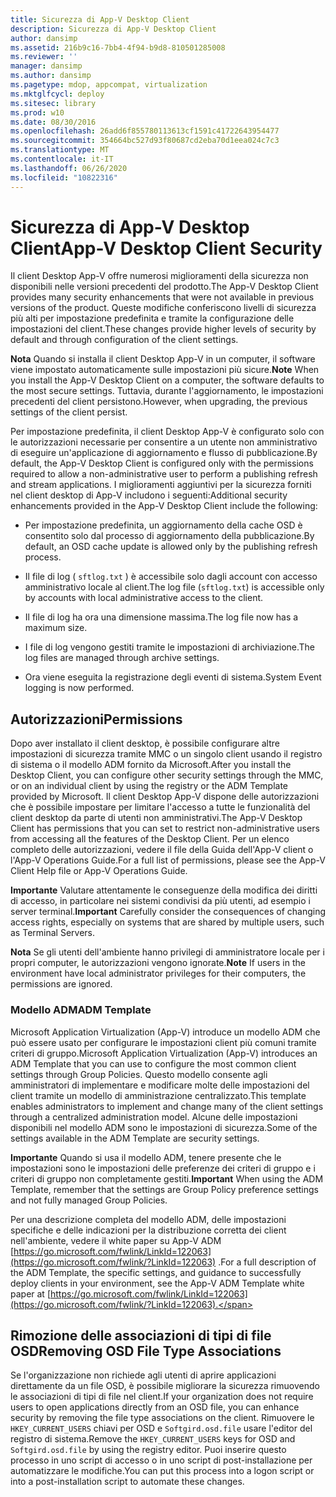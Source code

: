 ```yaml
---
title: Sicurezza di App-V Desktop Client
description: Sicurezza di App-V Desktop Client
author: dansimp
ms.assetid: 216b9c16-7bb4-4f94-b9d8-810501285008
ms.reviewer: ''
manager: dansimp
ms.author: dansimp
ms.pagetype: mdop, appcompat, virtualization
ms.mktglfcycl: deploy
ms.sitesec: library
ms.prod: w10
ms.date: 08/30/2016
ms.openlocfilehash: 26add6f855780113613cf1591c41722643954477
ms.sourcegitcommit: 354664bc527d93f80687cd2eba70d1eea024c7c3
ms.translationtype: MT
ms.contentlocale: it-IT
ms.lasthandoff: 06/26/2020
ms.locfileid: "10822316"
---
```

# <span data-ttu-id="79a79-103">Sicurezza di App-V Desktop Client</span><span class="sxs-lookup"><span data-stu-id="79a79-103">App-V Desktop Client Security</span></span>


<span data-ttu-id="79a79-104">Il client Desktop App-V offre numerosi miglioramenti della sicurezza non disponibili nelle versioni precedenti del prodotto.</span><span class="sxs-lookup"><span data-stu-id="79a79-104">The App-V Desktop Client provides many security enhancements that were not available in previous versions of the product.</span></span> <span data-ttu-id="79a79-105">Queste modifiche conferiscono livelli di sicurezza più alti per impostazione predefinita e tramite la configurazione delle impostazioni del client.</span><span class="sxs-lookup"><span data-stu-id="79a79-105">These changes provide higher levels of security by default and through configuration of the client settings.</span></span>

<span data-ttu-id="79a79-106">**Nota**  Quando si installa il client Desktop App-V in un computer, il software viene impostato automaticamente sulle impostazioni più sicure.</span><span class="sxs-lookup"><span data-stu-id="79a79-106">**Note** When you install the App-V Desktop Client on a computer, the software defaults to the most secure settings.</span></span> <span data-ttu-id="79a79-107">Tuttavia, durante l'aggiornamento, le impostazioni precedenti del client persistono.</span><span class="sxs-lookup"><span data-stu-id="79a79-107">However, when upgrading, the previous settings of the client persist.</span></span>

 

<span data-ttu-id="79a79-108">Per impostazione predefinita, il client Desktop App-V è configurato solo con le autorizzazioni necessarie per consentire a un utente non amministrativo di eseguire un'applicazione di aggiornamento e flusso di pubblicazione.</span><span class="sxs-lookup"><span data-stu-id="79a79-108">By default, the App-V Desktop Client is configured only with the permissions required to allow a non-administrative user to perform a publishing refresh and stream applications.</span></span> <span data-ttu-id="79a79-109">I miglioramenti aggiuntivi per la sicurezza forniti nel client desktop di App-V includono i seguenti:</span><span class="sxs-lookup"><span data-stu-id="79a79-109">Additional security enhancements provided in the App-V Desktop Client include the following:</span></span>

-   <span data-ttu-id="79a79-110">Per impostazione predefinita, un aggiornamento della cache OSD è consentito solo dal processo di aggiornamento della pubblicazione.</span><span class="sxs-lookup"><span data-stu-id="79a79-110">By default, an OSD cache update is allowed only by the publishing refresh process.</span></span>

-   <span data-ttu-id="79a79-111">Il file di log ( `sftlog.txt` ) è accessibile solo dagli account con accesso amministrativo locale al client.</span><span class="sxs-lookup"><span data-stu-id="79a79-111">The log file (`sftlog.txt`) is accessible only by accounts with local administrative access to the client.</span></span>

-   <span data-ttu-id="79a79-112">Il file di log ha ora una dimensione massima.</span><span class="sxs-lookup"><span data-stu-id="79a79-112">The log file now has a maximum size.</span></span>

-   <span data-ttu-id="79a79-113">I file di log vengono gestiti tramite le impostazioni di archiviazione.</span><span class="sxs-lookup"><span data-stu-id="79a79-113">The log files are managed through archive settings.</span></span>

-   <span data-ttu-id="79a79-114">Ora viene eseguita la registrazione degli eventi di sistema.</span><span class="sxs-lookup"><span data-stu-id="79a79-114">System Event logging is now performed.</span></span>

## <span data-ttu-id="79a79-115">Autorizzazioni</span><span class="sxs-lookup"><span data-stu-id="79a79-115">Permissions</span></span>


<span data-ttu-id="79a79-116">Dopo aver installato il client desktop, è possibile configurare altre impostazioni di sicurezza tramite MMC o un singolo client usando il registro di sistema o il modello ADM fornito da Microsoft.</span><span class="sxs-lookup"><span data-stu-id="79a79-116">After you install the Desktop Client, you can configure other security settings through the MMC, or on an individual client by using the registry or the ADM Template provided by Microsoft.</span></span> <span data-ttu-id="79a79-117">Il client Desktop App-V dispone delle autorizzazioni che è possibile impostare per limitare l'accesso a tutte le funzionalità del client desktop da parte di utenti non amministrativi.</span><span class="sxs-lookup"><span data-stu-id="79a79-117">The App-V Desktop Client has permissions that you can set to restrict non-administrative users from accessing all the features of the Desktop Client.</span></span> <span data-ttu-id="79a79-118">Per un elenco completo delle autorizzazioni, vedere il file della Guida dell'App-V client o l'App-V Operations Guide.</span><span class="sxs-lookup"><span data-stu-id="79a79-118">For a full list of permissions, please see the App-V Client Help file or App-V Operations Guide.</span></span>

<span data-ttu-id="79a79-119">**Importante**  Valutare attentamente le conseguenze della modifica dei diritti di accesso, in particolare nei sistemi condivisi da più utenti, ad esempio i server terminal.</span><span class="sxs-lookup"><span data-stu-id="79a79-119">**Important** Carefully consider the consequences of changing access rights, especially on systems that are shared by multiple users, such as Terminal Servers.</span></span>

 

<span data-ttu-id="79a79-120">**Nota**  Se gli utenti dell'ambiente hanno privilegi di amministratore locale per i propri computer, le autorizzazioni vengono ignorate.</span><span class="sxs-lookup"><span data-stu-id="79a79-120">**Note** If users in the environment have local administrator privileges for their computers, the permissions are ignored.</span></span>

 

### <span data-ttu-id="79a79-121">Modello ADM</span><span class="sxs-lookup"><span data-stu-id="79a79-121">ADM Template</span></span>

<span data-ttu-id="79a79-122">Microsoft Application Virtualization (App-V) introduce un modello ADM che può essere usato per configurare le impostazioni client più comuni tramite criteri di gruppo.</span><span class="sxs-lookup"><span data-stu-id="79a79-122">Microsoft Application Virtualization (App-V) introduces an ADM Template that you can use to configure the most common client settings through Group Policies.</span></span> <span data-ttu-id="79a79-123">Questo modello consente agli amministratori di implementare e modificare molte delle impostazioni del client tramite un modello di amministrazione centralizzato.</span><span class="sxs-lookup"><span data-stu-id="79a79-123">This template enables administrators to implement and change many of the client settings through a centralized administration model.</span></span> <span data-ttu-id="79a79-124">Alcune delle impostazioni disponibili nel modello ADM sono le impostazioni di sicurezza.</span><span class="sxs-lookup"><span data-stu-id="79a79-124">Some of the settings available in the ADM Template are security settings.</span></span>

<span data-ttu-id="79a79-125">**Importante**  Quando si usa il modello ADM, tenere presente che le impostazioni sono le impostazioni delle preferenze dei criteri di gruppo e i criteri di gruppo non completamente gestiti.</span><span class="sxs-lookup"><span data-stu-id="79a79-125">**Important** When using the ADM Template, remember that the settings are Group Policy preference settings and not fully managed Group Policies.</span></span>

 

<span data-ttu-id="79a79-126">Per una descrizione completa del modello ADM, delle impostazioni specifiche e delle indicazioni per la distribuzione corretta dei client nell'ambiente, vedere il white paper su App-V ADM [https://go.microsoft.com/fwlink/LinkId=122063](https://go.microsoft.com/fwlink/?LinkId=122063) .</span><span class="sxs-lookup"><span data-stu-id="79a79-126">For a full description of the ADM Template, the specific settings, and guidance to successfully deploy clients in your environment, see the App-V ADM Template white paper at [https://go.microsoft.com/fwlink/LinkId=122063](https://go.microsoft.com/fwlink/?LinkId=122063).</span></span>

## <span data-ttu-id="79a79-127">Rimozione delle associazioni di tipi di file OSD</span><span class="sxs-lookup"><span data-stu-id="79a79-127">Removing OSD File Type Associations</span></span>


<span data-ttu-id="79a79-128">Se l'organizzazione non richiede agli utenti di aprire applicazioni direttamente da un file OSD, è possibile migliorare la sicurezza rimuovendo le associazioni di tipi di file nel client.</span><span class="sxs-lookup"><span data-stu-id="79a79-128">If your organization does not require users to open applications directly from an OSD file, you can enhance security by removing the file type associations on the client.</span></span> <span data-ttu-id="79a79-129">Rimuovere le `HKEY_CURRENT_USERS` chiavi per OSD e `Softgird.osd.file` usare l'editor del registro di sistema.</span><span class="sxs-lookup"><span data-stu-id="79a79-129">Remove the `HKEY_CURRENT_USERS` keys for OSD and `Softgird.osd.file` by using the registry editor.</span></span> <span data-ttu-id="79a79-130">Puoi inserire questo processo in uno script di accesso o in uno script di post-installazione per automatizzare le modifiche.</span><span class="sxs-lookup"><span data-stu-id="79a79-130">You can put this process into a logon script or into a post-installation script to automate these changes.</span></span>

 

 





